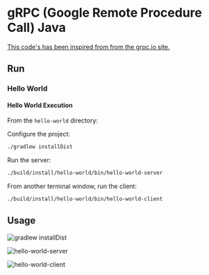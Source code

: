 # gRPC (Google Remote Procedure Call) Java

[This code's has been inspired from from the grpc.io site.](https://grpc.io/docs/languages/java/quickstart/)

## Run

### Hello World

#### Hello World Execution

From the `hello-world` directory:

Configure the project:

```bash
./gradlew installDist
```

Run the server:

```bash
./build/install/hello-world/bin/hello-world-server
```

From another terminal window, run the client:

```bash
./build/install/hello-world/bin/hello-world-client
```

## Usage

![gradlew installDist](https://user-images.githubusercontent.com/22433243/125847542-75f54cdd-33e6-4fde-b1d9-88ab0400206f.png)

![hello-world-server](https://user-images.githubusercontent.com/22433243/125847750-61683da3-ed06-4f52-95a7-1f13714823bb.png)

![hello-world-client](https://user-images.githubusercontent.com/22433243/125847563-aad2580e-f70b-4ebf-8c8a-111c5dc9db7f.png)
